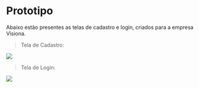 # Prototipo
Abaixo estão presentes as telas de cadastro e login, criados para a empresa Visiona.
> Tela de Cadastro:

 <img src = "https://github.com/TechForce-ADS/imagens/blob/main/cadastra-visiona.jpg" >
 
> Tela de Login:

 <img src = "https://github.com/TechForce-ADS/imagens/blob/main/login-visiona.jpg" > 
